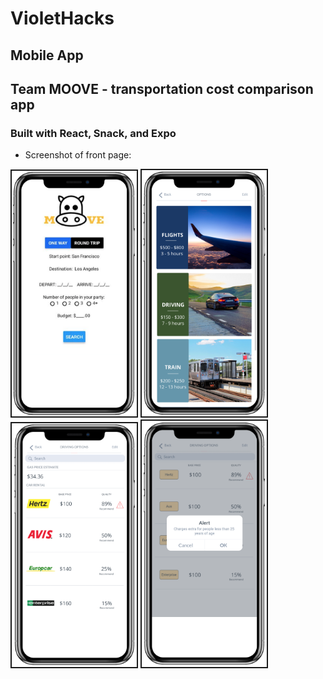 # VioletHacks

## Mobile App
## Team MOOVE - transportation cost comparison app

### Built with React, Snack, and Expo

* Screenshot of front page:
<img src="/assets/Screen%20Shot%202019-03-21%20at%204.32.11%20PM.png" width="200px" border="2px solid" />
<img src="/assets/Screen%20Shot%202019-03-21%20at%204.32.26%20PM.png" width="200px" border="2px solid" />
<img src="/assets/Screen%20Shot%202019-03-21%20at%204.33.06%20PM.png" width="200px" border="2px solid" />
<img src="/assets/Screen%20Shot%202019-03-21%20at%204.33.20%20PM.png" width="200px" border="2px solid" />

